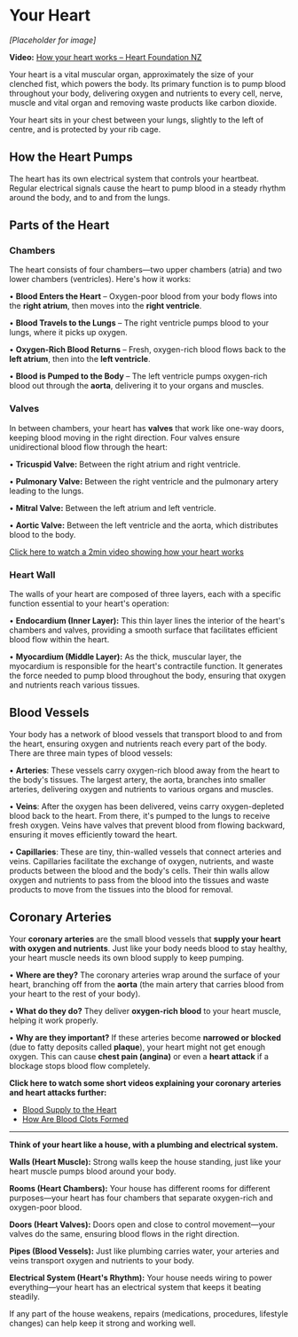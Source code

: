 # Your Heart

*[Placeholder for image]*

**Video:** [How your heart works – Heart Foundation NZ](https://www.talkingaboutmedicines.com/videos/v/how-the-heart-works)

Your heart is a vital muscular organ, approximately the size of your clenched fist, which powers the body. Its primary function is to pump blood throughout your body, delivering oxygen and nutrients to every cell, nerve, muscle and vital organ and removing waste products like carbon dioxide.

Your heart sits in your chest between your lungs, slightly to the left of centre, and is protected by your rib cage.

## How the Heart Pumps

The heart has its own electrical system that controls your heartbeat. Regular electrical signals cause the heart to pump blood in a steady rhythm around the body, and to and from the lungs.

## Parts of the Heart

### Chambers

The heart consists of four chambers—two upper chambers (atria) and two lower chambers (ventricles). Here's how it works:

• **Blood Enters the Heart** – Oxygen-poor blood from your body flows into the **right atrium**, then moves into the **right ventricle**.

• **Blood Travels to the Lungs** – The right ventricle pumps blood to your lungs, where it picks up oxygen.

• **Oxygen-Rich Blood Returns** – Fresh, oxygen-rich blood flows back to the **left atrium**, then into the **left ventricle**.

• **Blood is Pumped to the Body** – The left ventricle pumps oxygen-rich blood out through the **aorta**, delivering it to your organs and muscles.

### Valves

In between chambers, your heart has **valves** that work like one-way doors, keeping blood moving in the right direction. Four valves ensure unidirectional blood flow through the heart:

• **Tricuspid Valve:** Between the right atrium and right ventricle.

• **Pulmonary Valve:** Between the right ventricle and the pulmonary artery leading to the lungs.

• **Mitral Valve:** Between the left atrium and left ventricle.

• **Aortic Valve:** Between the left ventricle and the aorta, which distributes blood to the body.

[Click here to watch a 2min video showing how your heart works](https://www.talkingaboutmedicines.com/videos/v/how-the-heart-works)

### Heart Wall

The walls of your heart are composed of three layers, each with a specific function essential to your heart's operation:

• **Endocardium (Inner Layer):** This thin layer lines the interior of the heart's chambers and valves, providing a smooth surface that facilitates efficient blood flow within the heart.

• **Myocardium (Middle Layer):** As the thick, muscular layer, the myocardium is responsible for the heart's contractile function. It generates the force needed to pump blood throughout the body, ensuring that oxygen and nutrients reach various tissues.

## Blood Vessels

Your body has a network of blood vessels that transport blood to and from the heart, ensuring oxygen and nutrients reach every part of the body. There are three main types of blood vessels:

• **Arteries**: These vessels carry oxygen-rich blood away from the heart to the body's tissues. The largest artery, the aorta, branches into smaller arteries, delivering oxygen and nutrients to various organs and muscles.

• **Veins**: After the oxygen has been delivered, veins carry oxygen-depleted blood back to the heart. From there, it's pumped to the lungs to receive fresh oxygen. Veins have valves that prevent blood from flowing backward, ensuring it moves efficiently toward the heart.

• **Capillaries**: These are tiny, thin-walled vessels that connect arteries and veins. Capillaries facilitate the exchange of oxygen, nutrients, and waste products between the blood and the body's cells. Their thin walls allow oxygen and nutrients to pass from the blood into the tissues and waste products to move from the tissues into the blood for removal.

## Coronary Arteries

Your **coronary arteries** are the small blood vessels that **supply your heart with oxygen and nutrients**. Just like your body needs blood to stay healthy, your heart muscle needs its own blood supply to keep pumping.

• **Where are they?** The coronary arteries wrap around the surface of your heart, branching off from the **aorta** (the main artery that carries blood from your heart to the rest of your body).

• **What do they do?** They deliver **oxygen-rich blood** to your heart muscle, helping it work properly.

• **Why are they important?** If these arteries become **narrowed or blocked** (due to fatty deposits called **plaque**), your heart might not get enough oxygen. This can cause **chest pain (angina)** or even a **heart attack** if a blockage stops blood flow completely.

**Click here to watch some short videos explaining your coronary arteries and heart attacks further:**
- [Blood Supply to the Heart](https://www.talkingaboutmedicines.com/videos/v/blood-supply-to-the-heart)
- [How Are Blood Clots Formed](https://www.talkingaboutmedicines.com/videos/v/how-are-blood-clots-formed)

---

**Think of your heart like a house, with a plumbing and electrical system.**

**Walls (Heart Muscle):** Strong walls keep the house standing, just like your heart muscle pumps blood around your body.

**Rooms (Heart Chambers):** Your house has different rooms for different purposes—your heart has four chambers that separate oxygen-rich and oxygen-poor blood.

**Doors (Heart Valves):** Doors open and close to control movement—your valves do the same, ensuring blood flows in the right direction.

**Pipes (Blood Vessels):** Just like plumbing carries water, your arteries and veins transport oxygen and nutrients to your body.

**Electrical System (Heart's Rhythm):** Your house needs wiring to power everything—your heart has an electrical system that keeps it beating steadily.

If any part of the house weakens, repairs (medications, procedures, lifestyle changes) can help keep it strong and working well.